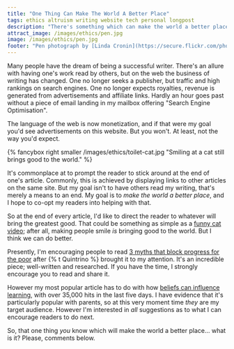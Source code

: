 ```yaml
---
title: "One Thing Can Make The World A Better Place"
tags: ethics altruism writing website tech personal longpost
description: "There's something which can make the world a better place. You already know what it is; but does everyone else?"
attract_image: /images/ethics/pen.jpg
image: /images/ethics/pen.jpg
footer: "Pen photograph by [Linda Cronin](https://secure.flickr.com/photos/oldflints/2744110717/), CC-BY. Toilet cat by [Jim](https://secure.flickr.com/photos/86886338@N00/2404069584/) CC-BY-SA."
---
```


Many people have the dream of being a successful writer.  There's an allure
with having one's work read by others, but on the web the
business of writing has changed. One no longer seeks a publisher, but traffic
and high rankings on search engines. One no longer expects royalties,
revenue is generated from advertisements and affiliate links. Hardly an
hour goes past without a piece of email landing in my mailbox offering "Search
Engine Optimisation".

The language of the web is now monetization, and if that were my goal
you'd see advertisements on this website. But you won't. At least, not the way
you'd expect.

<!--more-->

{% fancybox right smaller /images/ethics/toilet-cat.jpg "Smiling at a cat still brings good to the world." %}

It's commonplace at to prompt the reader to stick around at the end of one's article.
Commonly, this is achieved by displaying links to other articles on the same site.
But my goal isn't to have others read my writing, that's merely a means to an end.
My goal is to *make the world a better place*, and I hope to co-opt my readers
into helping with that.

So at the end of every article, I'd like to direct the reader to whatever
will bring the greatest good. That could be something as simple as a
[funny cat video](https://www.youtube.com/watch?v=PKffm2uI4dk); after all,
making people smile *is* bringing good to the world.  But I think we can do better.

Presently, I'm encouraging people to read
[3 myths that block progress for the poor](http://annualletter.gatesfoundation.org/) after
{% t Quintrino %} brought it to my attention. It's an incredible piece; well-written and
researched. If you have the time, I strongly encourage you to read and share it.

However my most popular article has to do with how
[beliefs can influence learning](/ethics/2014/01/25/how-to-screw-learning-with-one-simple-belief.html),
with over 35,000 hits in the last five days. I have evidence that it's
particularly popular with parents, so at this very moment time *they* are my
target audience. However I'm interested in *all* suggestions as to what I can
encourage readers to do next.

So, that one thing *you* know which will make the world a better place... what is it?
Please, comments below.
